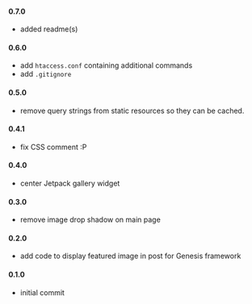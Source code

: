 #### 0.7.0
* added readme(s)

#### 0.6.0
* add `htaccess.conf` containing additional commands
* add `.gitignore`

#### 0.5.0
* remove query strings from static resources so they can be cached.

#### 0.4.1
* fix CSS comment :P

#### 0.4.0
* center Jetpack gallery widget

#### 0.3.0
* remove image drop shadow on main page

#### 0.2.0
* add code to display featured image in post for Genesis framework

#### 0.1.0
* initial commit
